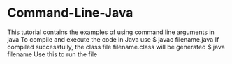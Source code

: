 # Command-Line-Java
This tutorial contains the examples of using command line arguments in java
To compile and execute the code in Java use 
$ javac filename.java
If compiled successfully, the class file filename.class will be generated
$ java filename
Use this to run the file
